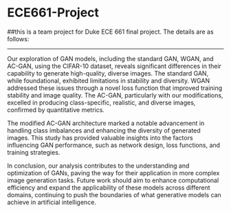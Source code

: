 # ECE661-Project

##this is a team project for Duke ECE 661 final project. The details are as follows:

---
Our exploration of GAN models, including the standard GAN, WGAN, and AC-GAN, using the CIFAR-10 dataset, reveals significant differences in their capability to generate high-quality, diverse images. The standard GAN, while foundational, exhibited limitations in stability and diversity. WGAN addressed these issues through a novel loss function that improved training stability and image quality. The AC-GAN, particularly with our modifications, excelled in producing class-specific, realistic, and diverse images, confirmed by quantitative metrics.

The modified AC-GAN architecture marked a notable advancement in handling class imbalances and enhancing the diversity of generated images. This study has provided valuable insights into the factors influencing GAN performance, such as network design, loss functions, and training strategies.

In conclusion, our analysis contributes to the understanding and optimization of GANs, paving the way for their application in more complex image generation tasks. Future work should aim to enhance computational efficiency and expand the applicability of these models across different domains, continuing to push the boundaries of what generative models can achieve in artificial intelligence.
